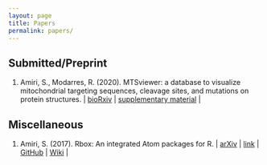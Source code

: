 ```yaml
---
layout: page
title: Papers
permalink: papers/
---
```



## Submitted/Preprint

1. Amiri, S., Modarres, R. (2020). MTSviewer: a database to visualize mitochondrial targeting sequences, cleavage sites, and mutations on protein structures. | [bioRxiv](https://www.biorxiv.org/content/10.1101/2021.11.25.470064v1) | [supplementary material](href="https://mtsviewer.shinyapps.io/MTSviewer/) |

<!--- ## Published -->

<!--- ## Applications -->

## Miscellaneous

1. Amiri, S. (2017). Rbox: An integrated Atom packages for R.
| [arXiv](href="https://arxiv.org/pdf/1709.06849.pdf) | [link](href="https://atom.io/packages/rbox) |
 [GitHub](href="https://github.com/neurobioinfo/rbox) | [Wiki](href="https://github.com/neurobioinfo/rbox/wiki) |

